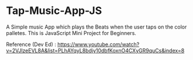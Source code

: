 # Tap-Music-App-JS

A Simple music App which plays the Beats when the user taps on the color palletes. This is JavaScript Mini Project for Beginners.

Reference (Dev Ed) : https://www.youtube.com/watch?v=2VJlzeEVL8A&list=PLhAYqyL8bdjy10dbfKoxnO4CXyGR9quCs&index=8
